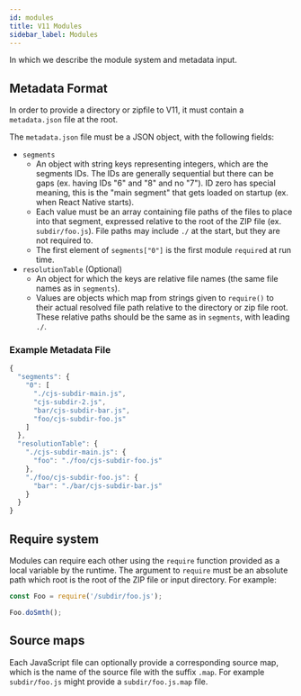 ```yaml
---
id: modules
title: V11 Modules
sidebar_label: Modules
---
```


In which we describe the module system and metadata input.

## Metadata Format

In order to provide a directory or zipfile to V11,
it must contain a `metadata.json` file at the root.

The `metadata.json` file must be a JSON object, with the following fields:

- `segments`
  - An object with string keys representing integers, which are the segments
    IDs. The IDs are generally sequential but there can be gaps (ex. having IDs
    "6" and "8" and no "7"). ID zero has special meaning, this is the "main
    segment" that gets loaded on startup (ex. when React Native starts).
  - Each value must be an array containing file paths
    of the files to place into that segment, expressed relative to the root of
    the ZIP file (ex. `subdir/foo.js`). File paths may include `./` at the start,
    but they are not required to.
  - The first element of `segments["0"]` is the first module `require`d at run time.
- `resolutionTable` (Optional)
  - An object for which the keys are relative file names
    (the same file names as in `segments`).
  - Values are objects which map from strings given to `require()`
    to their actual resolved file path relative to the directory or zip file root.
    These relative paths should be the same as in `segments`, with leading `./`.

### Example Metadata File

```js
{
  "segments": {
    "0": [
      "./cjs-subdir-main.js",
      "cjs-subdir-2.js",
      "bar/cjs-subdir-bar.js",
      "foo/cjs-subdir-foo.js"
    ]
  },
  "resolutionTable": {
    "./cjs-subdir-main.js": {
      "foo": "./foo/cjs-subdir-foo.js"
    },
    "./foo/cjs-subdir-foo.js": {
      "bar": "./bar/cjs-subdir-bar.js"
    }
  }
}
```

## Require system

Modules can require each other using the `require` function provided as a local
variable by the runtime. The argument to `require` must be an absolute path
which root is the root of the ZIP file or input directory. For example:

```js
const Foo = require('/subdir/foo.js');

Foo.doSmth();
```

## Source maps

Each JavaScript file can optionally provide a corresponding source map, which is
the name of the source file with the suffix `.map`. For example `subdir/foo.js`
might provide a `subdir/foo.js.map` file.
